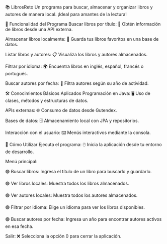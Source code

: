 📚 LibrosReto
Un programa para buscar, almacenar y organizar libros y autores de manera local. ¡Ideal para amantes de la lectura!

🚀 Funcionalidad del Programa
Buscar libros por título: 📖 Obtén información de libros desde una API externa.

Almacenar libros localmente: 💾 Guarda tus libros favoritos en una base de datos.

Listar libros y autores: 📋 Visualiza los libros y autores almacenados.

Filtrar por idioma: 🌍 Encuentra libros en inglés, español, francés o portugués.

Buscar autores por fecha: 📅 Filtra autores según su año de actividad.

🛠️ Conocimientos Básicos Aplicados
Programación en Java: 🖥️ Uso de clases, métodos y estructuras de datos.

APIs externas: 🌐 Consumo de datos desde Gutendex.

Bases de datos: 🗄️ Almacenamiento local con JPA y repositorios.

Interacción con el usuario: ⌨️ Menús interactivos mediante la consola.

🎯 Cómo Utilizar
Ejecuta el programa: 🖱️ Inicia la aplicación desde tu entorno de desarrollo.

Menú principal:

🟢 Buscar libros: Ingresa el título de un libro para buscarlo y guardarlo.

🟢 Ver libros locales: Muestra todos los libros almacenados.

🟢 Ver autores locales: Muestra todos los autores almacenados.

🟢 Filtrar por idioma: Elige un idioma para ver los libros disponibles.

🟢 Buscar autores por fecha: Ingresa un año para encontrar autores activos en esa fecha.

Salir: ❌ Selecciona la opción 0 para cerrar la aplicación.
